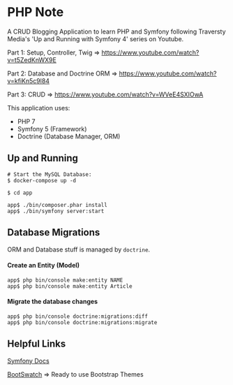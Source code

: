 # PHP Note

A CRUD Blogging Application to learn PHP and Symfony following Traversty Media's 'Up and Running with Symfony 4' series on Youtube.

Part 1: Setup, Controller, Twig => https://www.youtube.com/watch?v=t5ZedKnWX9E 

Part 2: Database and Doctrine ORM => https://www.youtube.com/watch?v=kfiKn5c9l84

Part 3: CRUD => https://www.youtube.com/watch?v=WVeE4SXIOwA

This application uses:

* PHP 7
* Symfony 5 (Framework)
* Doctrine (Database Manager, ORM)


## Up and Running

```
# Start the MySQL Database:
$ docker-compose up -d

$ cd app

app$ ./bin/composer.phar install
app$ ./bin/symfony server:start
```

## Database Migrations

ORM and Database stuff is managed by `doctrine`.

#### Create an Entity (Model)
```
app$ php bin/console make:entity NAME
app$ php bin/console make:entity Article
```

#### Migrate the database changes

```
app$ php bin/console doctrine:migrations:diff
app$ php bin/console doctrine:migrations:migrate
```

## Helpful Links

[Symfony Docs](https://symfony.com/doc/current/index.html)

[BootSwatch](https://bootswatch.com) => Ready to use Bootstrap Themes

